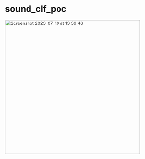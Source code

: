 # sound_clf_poc

<img width="438" alt="Screenshot 2023-07-10 at 13 39 46" src="https://github.com/tempdeltavalue/sound_clf_poc/assets/36921178/789b4002-8320-4654-8962-a03afe1a7059">
